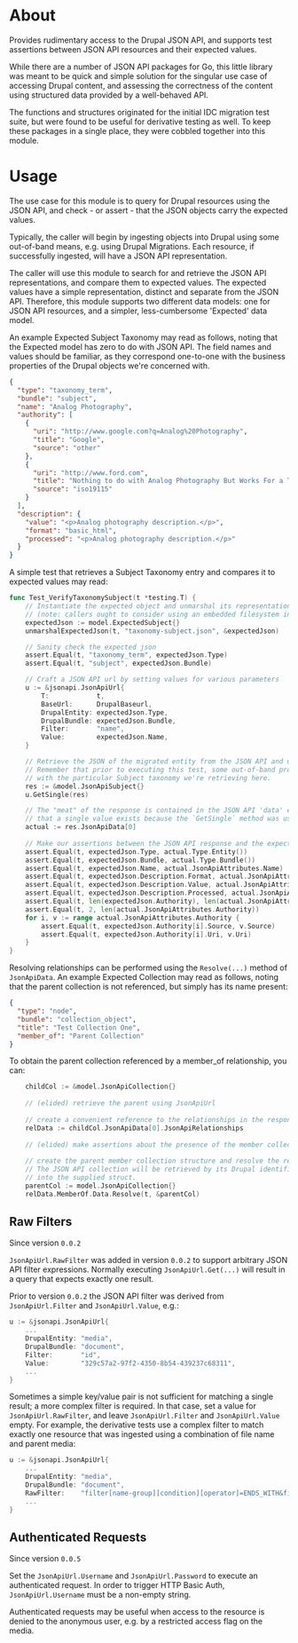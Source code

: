 # About

Provides rudimentary access to the Drupal JSON API, and supports test assertions between JSON API resources and their expected values.

While there are a number of JSON API packages for Go, this little library was meant to be quick and simple solution for the singular use case of accessing Drupal content, and assessing the correctness of the content using structured data provided by a well-behaved API.

The functions and structures originated for the initial IDC migration test suite, but were found to be useful for derivative testing as well.  To keep these packages in a single place, they were cobbled together into this module.

# Usage

The use case for this module is to query for Drupal resources using the JSON API, and check - or assert - that the JSON objects carry the expected values.

Typically, the caller will begin by ingesting objects into Drupal using some out-of-band means, e.g. using Drupal Migrations.  Each resource, if successfully ingested, will have a JSON API representation.

The caller will use this module to search for and retrieve the JSON API representations, and compare them to expected values.  The expected values have a simple representation, distinct and separate from the JSON API.  Therefore, this module supports two different data models: one for JSON API resources, and a simpler, less-cumbersome 'Expected' data model.

An example Expected Subject Taxonomy may read as follows, noting that the Expected model has zero to do with JSON API.  The field names and values should be familiar, as they correspond one-to-one with the business properties of the Drupal objects we're concerned with.
```json
{
  "type": "taxonomy_term",
  "bundle": "subject",
  "name": "Analog Photography",
  "authority": [
    {
      "uri": "http://www.google.com?q=Analog%20Photography",
      "title": "Google",
      "source": "other"
    },
    {
      "uri": "http://www.ford.com",
      "title": "Nothing to do with Analog Photography But Works For a Test",
      "source": "iso19115"
    }
  ],
  "description": {
    "value": "<p>Analog photography description.</p>",
    "format": "basic_html",
    "processed": "<p>Analog photography description.</p>"
  }
}
```

A simple test that retrieves a Subject Taxonomy entry and compares it to expected values may read:

```go
func Test_VerifyTaxonomySubject(t *testing.T) {
	// Instantiate the expected object and unmarshal its representation from the filesystem
	// (note: callers ought to consider using an embedded filesystem instead)
	expectedJson := model.ExpectedSubject{}
	unmarshalExpectedJson(t, "taxonomy-subject.json", &expectedJson)

	// Sanity check the expected json
	assert.Equal(t, "taxonomy_term", expectedJson.Type)
	assert.Equal(t, "subject", expectedJson.Bundle)

	// Craft a JSON API url by setting values for various parameters
	u := &jsonapi.JsonApiUrl{
		T:            t,
		BaseUrl:      DrupalBaseurl,
		DrupalEntity: expectedJson.Type,
		DrupalBundle: expectedJson.Bundle,
		Filter:       "name",
		Value:        expectedJson.Name,
	}

	// Retrieve the JSON of the migrated entity from the JSON API and unmarshal the single response
	// Remember that prior to executing this test, some out-of-band process has populated Drupal
	// with the particular Subject taxonomy we're retrieving here.
	res := &model.JsonApiSubject{}
	u.GetSingle(res)

	// The "meat" of the response is contained in the JSON API 'data' element.  We can safely assume
	// that a single value exists because the `GetSingle` method was used to retrieve the Subject.
	actual := res.JsonApiData[0]
	
	// Make our assertions between the JSON API response and the expected values
	assert.Equal(t, expectedJson.Type, actual.Type.Entity())
	assert.Equal(t, expectedJson.Bundle, actual.Type.Bundle())
	assert.Equal(t, expectedJson.Name, actual.JsonApiAttributes.Name)
	assert.Equal(t, expectedJson.Description.Format, actual.JsonApiAttributes.Description.Format)
	assert.Equal(t, expectedJson.Description.Value, actual.JsonApiAttributes.Description.Value)
	assert.Equal(t, expectedJson.Description.Processed, actual.JsonApiAttributes.Description.Processed)
	assert.Equal(t, len(expectedJson.Authority), len(actual.JsonApiAttributes.Authority))
	assert.Equal(t, 2, len(actual.JsonApiAttributes.Authority))
	for i, v := range actual.JsonApiAttributes.Authority {
		assert.Equal(t, expectedJson.Authority[i].Source, v.Source)
		assert.Equal(t, expectedJson.Authority[i].Uri, v.Uri)
	}
}
```

Resolving relationships can be performed using the `Resolve(...)` method of `JsonApiData`.  An example Expected Collection may read as follows, noting that the parent collection is not referenced, but simply has its name present:
```json
{
  "type": "node",
  "bundle": "collection_object",
  "title": "Test Collection One",
  "member_of": "Parent Collection"
}

```

To obtain the parent collection referenced by a member_of relationship, you can:
```go
    childCol := &model.JsonApiCollection{}
    
    // (elided) retrieve the parent using JsonApiUrl
    
    // create a convenient reference to the relationships in the response
    relData := childCol.JsonApiData[0].JsonApiRelationships
    
    // (elided) make assertions about the presence of the member collection relationship
    
    // create the parent member collection structure and resolve the relationship.  
    // The JSON API collection will be retrieved by its Drupal identifier, and unmarshalled
    // into the supplied struct.
    parentCol := model.JsonApiCollection{}
    relData.MemberOf.Data.Resolve(t, &parentCol)
```

## Raw Filters

Since version `0.0.2`

`JsonApiUrl.RawFilter` was added in version `0.0.2` to support arbitrary JSON API filter expressions.  Normally executing `JsonApiUrl.Get(...)` will result in a query that expects exactly one result.

Prior to version `0.0.2` the JSON API filter was derived from `JsonApiUrl.Filter` and `JsonApiUrl.Value`, e.g.:
```go
u := &jsonapi.JsonApiUrl{
	...
	DrupalEntity: "media",
	DrupalBundle: "document",
	Filter:       "id",
	Value:        "329c57a2-97f2-4350-8b54-439237c68311",
	...
}
```

Sometimes a simple key/value pair is not sufficient for matching a single result; a more complex filter is required.  In that case, set a value for `JsonApiUrl.RawFilter`, and leave `JsonApiUrl.Filter` and `JsonApiUrl.Value` empty. For example, the derivative tests use a complex filter to match exactly one resource that was ingested using a combination of file name and parent media:

```go
u := &jsonapi.JsonApiUrl{
	...
	DrupalEntity: "media",
	DrupalBundle: "document",
	RawFilter:    "filter[name-group][condition][operator]=ENDS_WITH&filter[name-group][condition][path]=name&filter[name-group][condition][value]=Thumbnail Image.jpg&filter[of-group][condition][path]=field_media_of.title&filter[of-group][condition][value]=Derivative Image 04"
	...
}
```

## Authenticated Requests

Since version `0.0.5`

Set the `JsonApiUrl.Username` and `JsonApiUrl.Password` to execute an authenticated request.  In order to trigger HTTP Basic Auth, `JsonApiUrl.Username` must be a non-empty string.

Authenticated requests may be useful when access to the resource is denied to the anonymous user, e.g. by a restricted access flag on the media.